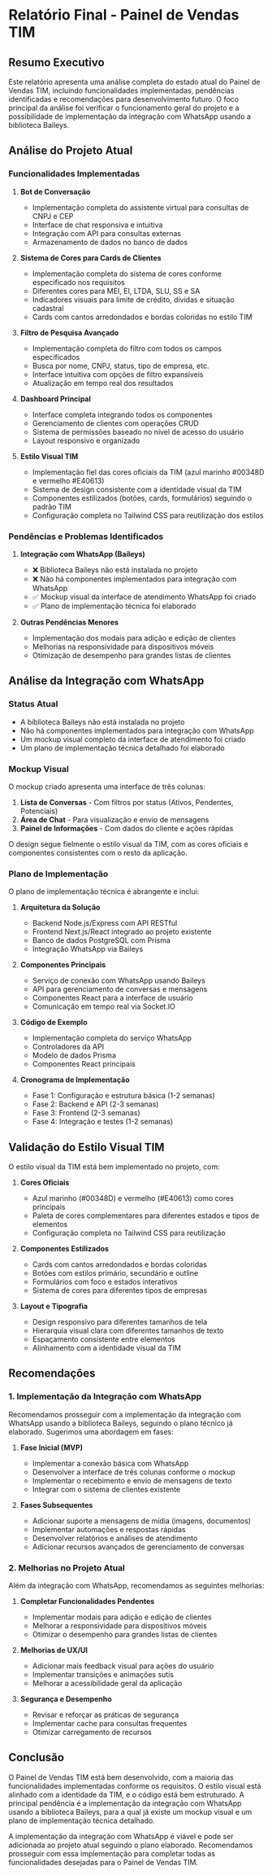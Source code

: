# Relatório Final - Painel de Vendas TIM

## Resumo Executivo

Este relatório apresenta uma análise completa do estado atual do Painel de Vendas TIM, incluindo funcionalidades implementadas, pendências identificadas e recomendações para desenvolvimento futuro. O foco principal da análise foi verificar o funcionamento geral do projeto e a possibilidade de implementação da integração com WhatsApp usando a biblioteca Baileys.

## Análise do Projeto Atual

### Funcionalidades Implementadas

1. **Bot de Conversação**
   - Implementação completa do assistente virtual para consultas de CNPJ e CEP
   - Interface de chat responsiva e intuitiva
   - Integração com API para consultas externas
   - Armazenamento de dados no banco de dados

2. **Sistema de Cores para Cards de Clientes**
   - Implementação completa do sistema de cores conforme especificado nos requisitos
   - Diferentes cores para MEI, EI, LTDA, SLU, SS e SA
   - Indicadores visuais para limite de crédito, dívidas e situação cadastral
   - Cards com cantos arredondados e bordas coloridas no estilo TIM

3. **Filtro de Pesquisa Avançado**
   - Implementação completa do filtro com todos os campos especificados
   - Busca por nome, CNPJ, status, tipo de empresa, etc.
   - Interface intuitiva com opções de filtro expansíveis
   - Atualização em tempo real dos resultados

4. **Dashboard Principal**
   - Interface completa integrando todos os componentes
   - Gerenciamento de clientes com operações CRUD
   - Sistema de permissões baseado no nível de acesso do usuário
   - Layout responsivo e organizado

5. **Estilo Visual TIM**
   - Implementação fiel das cores oficiais da TIM (azul marinho #00348D e vermelho #E40613)
   - Sistema de design consistente com a identidade visual da TIM
   - Componentes estilizados (botões, cards, formulários) seguindo o padrão TIM
   - Configuração completa no Tailwind CSS para reutilização dos estilos

### Pendências e Problemas Identificados

1. **Integração com WhatsApp (Baileys)**
   - ❌ Biblioteca Baileys não está instalada no projeto
   - ❌ Não há componentes implementados para integração com WhatsApp
   - ✅ Mockup visual da interface de atendimento WhatsApp foi criado
   - ✅ Plano de implementação técnica foi elaborado

2. **Outras Pendências Menores**
   - Implementação dos modais para adição e edição de clientes
   - Melhorias na responsividade para dispositivos móveis
   - Otimização de desempenho para grandes listas de clientes

## Análise da Integração com WhatsApp

### Status Atual
- A biblioteca Baileys não está instalada no projeto
- Não há componentes implementados para integração com WhatsApp
- Um mockup visual completo da interface de atendimento foi criado
- Um plano de implementação técnica detalhado foi elaborado

### Mockup Visual
O mockup criado apresenta uma interface de três colunas:
1. **Lista de Conversas** - Com filtros por status (Ativos, Pendentes, Potenciais)
2. **Área de Chat** - Para visualização e envio de mensagens
3. **Painel de Informações** - Com dados do cliente e ações rápidas

O design segue fielmente o estilo visual da TIM, com as cores oficiais e componentes consistentes com o resto da aplicação.

### Plano de Implementação
O plano de implementação técnica é abrangente e inclui:

1. **Arquitetura da Solução**
   - Backend Node.js/Express com API RESTful
   - Frontend Next.js/React integrado ao projeto existente
   - Banco de dados PostgreSQL com Prisma
   - Integração WhatsApp via Baileys

2. **Componentes Principais**
   - Serviço de conexão com WhatsApp usando Baileys
   - API para gerenciamento de conversas e mensagens
   - Componentes React para a interface de usuário
   - Comunicação em tempo real via Socket.IO

3. **Código de Exemplo**
   - Implementação completa do serviço WhatsApp
   - Controladores da API
   - Modelo de dados Prisma
   - Componentes React principais

4. **Cronograma de Implementação**
   - Fase 1: Configuração e estrutura básica (1-2 semanas)
   - Fase 2: Backend e API (2-3 semanas)
   - Fase 3: Frontend (2-3 semanas)
   - Fase 4: Integração e testes (1-2 semanas)

## Validação do Estilo Visual TIM

O estilo visual da TIM está bem implementado no projeto, com:

1. **Cores Oficiais**
   - Azul marinho (#00348D) e vermelho (#E40613) como cores principais
   - Paleta de cores complementares para diferentes estados e tipos de elementos
   - Configuração completa no Tailwind CSS para reutilização

2. **Componentes Estilizados**
   - Cards com cantos arredondados e bordas coloridas
   - Botões com estilos primário, secundário e outline
   - Formulários com foco e estados interativos
   - Sistema de cores para diferentes tipos de empresas

3. **Layout e Tipografia**
   - Design responsivo para diferentes tamanhos de tela
   - Hierarquia visual clara com diferentes tamanhos de texto
   - Espaçamento consistente entre elementos
   - Alinhamento com a identidade visual da TIM

## Recomendações

### 1. Implementação da Integração com WhatsApp

Recomendamos prosseguir com a implementação da integração com WhatsApp usando a biblioteca Baileys, seguindo o plano técnico já elaborado. Sugerimos uma abordagem em fases:

1. **Fase Inicial (MVP)**
   - Implementar a conexão básica com WhatsApp
   - Desenvolver a interface de três colunas conforme o mockup
   - Implementar o recebimento e envio de mensagens de texto
   - Integrar com o sistema de clientes existente

2. **Fases Subsequentes**
   - Adicionar suporte a mensagens de mídia (imagens, documentos)
   - Implementar automações e respostas rápidas
   - Desenvolver relatórios e análises de atendimento
   - Adicionar recursos avançados de gerenciamento de conversas

### 2. Melhorias no Projeto Atual

Além da integração com WhatsApp, recomendamos as seguintes melhorias:

1. **Completar Funcionalidades Pendentes**
   - Implementar modais para adição e edição de clientes
   - Melhorar a responsividade para dispositivos móveis
   - Otimizar o desempenho para grandes listas de clientes

2. **Melhorias de UX/UI**
   - Adicionar mais feedback visual para ações do usuário
   - Implementar transições e animações sutis
   - Melhorar a acessibilidade geral da aplicação

3. **Segurança e Desempenho**
   - Revisar e reforçar as práticas de segurança
   - Implementar cache para consultas frequentes
   - Otimizar carregamento de recursos

## Conclusão

O Painel de Vendas TIM está bem desenvolvido, com a maioria das funcionalidades implementadas conforme os requisitos. O estilo visual está alinhado com a identidade da TIM, e o código está bem estruturado. A principal pendência é a implementação da integração com WhatsApp usando a biblioteca Baileys, para a qual já existe um mockup visual e um plano de implementação técnica detalhado.

A implementação da integração com WhatsApp é viável e pode ser adicionada ao projeto atual seguindo o plano elaborado. Recomendamos prosseguir com essa implementação para completar todas as funcionalidades desejadas para o Painel de Vendas TIM.
